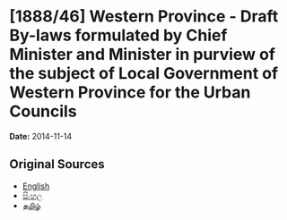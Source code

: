 # [1888/46] Western Province - Draft By-laws formulated by Chief Minister and Minister in purview of the subject of Local Government of Western Province for the Urban Councils

**Date:** 2014-11-14

## Original Sources

- [English](https://documents.gov.lk/view/extra-gazettes/2014/11/1888-46_E.pdf)
- [සිංහල](https://documents.gov.lk/view/extra-gazettes/2014/11/1888-46_S.pdf)
- [தமிழ்](https://documents.gov.lk/view/extra-gazettes/2014/11/1888-46_T.pdf)

